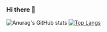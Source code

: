 ### Hi there 👋
![Anurag's GitHub stats](https://github-readme-stats.vercel.app/api?username=marcewp15&count_private=true&show_icons=true&theme=radical)
[![Top Langs](https://github-readme-stats.vercel.app/api/top-langs/?username=marcewp15&layout=compact)](https://github.com/marcewp15/github-readme-stats)

<!--
**marcewp15/marcewp15** is a ✨ _special_ ✨ repository because its `README.md` (this file) appears on your GitHub profile.

Here are some ideas to get you started:

- 🔭 I’m currently working on ...
- 🌱 I’m currently learning ...
- 👯 I’m looking to collaborate on ...
- 🤔 I’m looking for help with ...
- 💬 Ask me about ...
- 📫 How to reach me: ...
- 😄 Pronouns: ...
- ⚡ Fun fact: ...
-->
